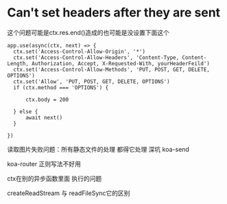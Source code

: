# Can't set headers after they are sent
这个问题可能是ctx.res.end()造成的也可能是没设置下面这个
```
app.use(async(ctx, next) => {
  ctx.set('Access-Control-Allow-Origin', '*')
  ctx.set('Access-Control-Allow-Headers', 'Content-Type, Content-Length, Authorization, Accept, X-Requested-With, yourHeaderFeild')
  ctx.set('Access-Control-Allow-Methods', 'PUT, POST, GET, DELETE, OPTIONS')
  ctx.set('Allow', 'PUT, POST, GET, DELETE, OPTIONS')
  if (ctx.method === 'OPTIONS') {

      ctx.body = 200

  } else {
      await next()
  }

})
```
读取图片失败问题：所有静态文件的处理 都得它处理 深坑
koa-send

koa-router 正则写法不好用

ctx在别的异步函数里面 执行的问题

createReadStream 与 readFileSync它的区别
